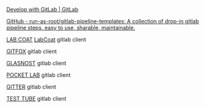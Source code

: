 
[Develop with GitLab | GitLab](https://docs.gitlab.com/ee/api)

[GitHub - run-as-root/gitlab-pipeline-templates: A collection of drop-in gitlab pipeline steps, easy to use, sharable, maintainable.](https://github.com/run-as-root/gitlab-pipeline-templates)

[LAB COAT](https://gitlab.com/Commit451/LabCoat)
[LabCoat](https://f-droid.org/packages/com.commit451.gitlab)
gitlab client

[GITFOX](https://gitlab.com/terrakok/gitlab-client)
gitlab client

[GLASNOST](https://gitlab.com/puskin/Glasnost)
gitlab client

[POCKET LAB](https://gitlab.com/alextiernan6/pocketlab)
gitlab client

[GITTER](https://gitlab.com/gitterHQ/gitter-android-app)
gitlab client

[TEST TUBE](https://play.google.com/store/apps/details?id=org.aptapps.testtube)
gitlab client
